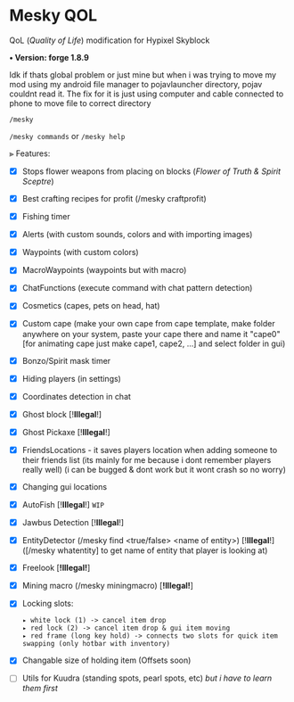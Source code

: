 # Mesky QOL
QoL (*Quality of Life*) modification for Hypixel Skyblock

**• Version: forge 1.8.9**

Idk if thats global problem or just mine but when i was trying to move my mod using my android file manager to pojavlauncher directory, pojav couldnt read it.
The fix for it is just using computer and cable connected to phone to move file to correct directory

`/mesky`

`/mesky commands` or `/mesky help`

⪢ Features: 
- [x] Stops flower weapons from placing on blocks (*Flower of Truth & Spirit Sceptre*)
- [x] Best crafting recipes for profit (/mesky craftprofit)
- [x] Fishing timer
- [x] Alerts (with custom sounds, colors and with importing images)
- [x] Waypoints (with custom colors)
- [x] MacroWaypoints (waypoints but with macro)
- [x] ChatFunctions (execute command with chat pattern detection) 
- [x] Cosmetics (capes, pets on head, hat)
- [x] Custom cape (make your own cape from cape template, make folder anywhere on your system, paste your cape there and name it "cape0" [for animating cape just make cape1, cape2, ...] and select folder in gui)
- [x] Bonzo/Spirit mask timer
- [x] Hiding players (in settings)
- [x] Coordinates detection in chat
- [x] Ghost block [!**Illegal**!]
- [x] Ghost Pickaxe [!**Illegal**!]
- [x] FriendsLocations - it saves players location when adding someone to their friends list (its mainly for me because i dont remember players really well) (i can be bugged & dont work but it wont crash so no worry)
- [x] Changing gui locations
- [x] AutoFish [!**Illegal**!] `WIP`
- [x] Jawbus Detection [!**Illegal**!]
- [x] EntityDetector (/mesky find <true/false> <name of entity\>) [!**Illegal**!]
      ([/mesky whatentity] to get name of entity that player is looking at)
- [x] Freelook [**!Illegal!**]
- [x] Mining macro (/mesky miningmacro) [**!Illegal!**]
- [x] Locking slots:

      ▸ white lock (1) -> cancel item drop 
      ▸ red lock (2) -> cancel item drop & gui item moving
      ▸ red frame (long key hold) -> connects two slots for quick item swapping (only hotbar with inventory)
- [x] Changable size of holding item (Offsets soon)
- [ ] Utils for Kuudra (standing spots, pearl spots, etc) *but i have to learn them first*
